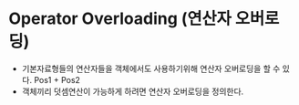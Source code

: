 Operator Overloading (연산자 오버로딩)
=====
+ 기본자료형들의 연산자들을 객체에서도 사용하기위해 연산자 오버로딩을 할 수 있다.
Pos1 + Pos2
+ 객체끼리 덧셈연산이 가능하게 하려면 연산자 오버로딩을 정의한다.
